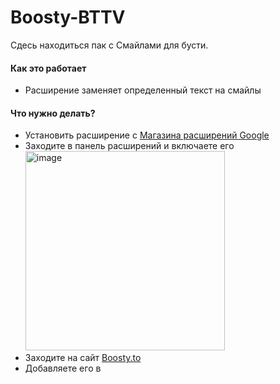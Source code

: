 # Boosty-BTTV
Сдесь находиться пак с Смайлами для бусти.

#### Как это работает
- Расширение заменяет определенный текст на смайлы

#### Что нужно делать?
- Установить расширение с [Магазина расширений Google](https://chrome.google.com/webstore/detail/emotes-everywhere/fmnokfpcldjdaaajddjmkjknbkamdknl?hl=ru)
- Заходите в панель расширений и включаете его <img width="319" alt="image" src="https://github.com/Flavien123/Boosty-BTTV/assets/128684576/db3e3648-7fee-49e9-82b0-6a8eb1ade964">
- Заходите на сайт [Boosty.to](https://boosty.to)
- Добавляете его в 
